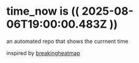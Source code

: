 # time_now is (( 2025-08-06T19:00:00.483Z ))

an automated repo that shows the currnent time

inspired by [breakingheatmap](https://github.com/breakingheatmap/breakingheatmap)